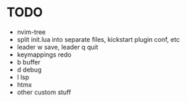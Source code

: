 # TODO

- nvim-tree
- split init.lua into separate files, kickstart plugin conf, etc
- leader w save, leader q quit
- keymappings redo
- b buffer
- d debug
- l lsp
- htmx
- other custom stuff
